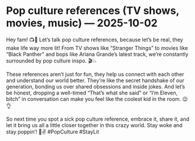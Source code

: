 # Pop culture references (TV shows, movies, music) — 2025-10-02

Hey fam! 📺🎵 Let’s talk pop culture references, because let’s be real, they make life way more lit! From TV shows like “Stranger Things” to movies like “Black Panther” and bops like Ariana Grande’s latest track, we’re constantly surrounded by pop culture inspo. 🎬💥

These references aren’t just for fun, they help us connect with each other and understand our world better. They’re like the secret handshake of our generation, bonding us over shared obsessions and inside jokes. And let’s be honest, dropping a well-timed “That’s what she said” or “I’m Eleven, bitch” in conversation can make you feel like the coolest kid in the room. 😉👌

So next time you spot a sick pop culture reference, embrace it, share it, and let it bring us all a little closer together in this crazy world. Stay woke and stay poppin’! 💫✌️ #PopCulture #StayLit